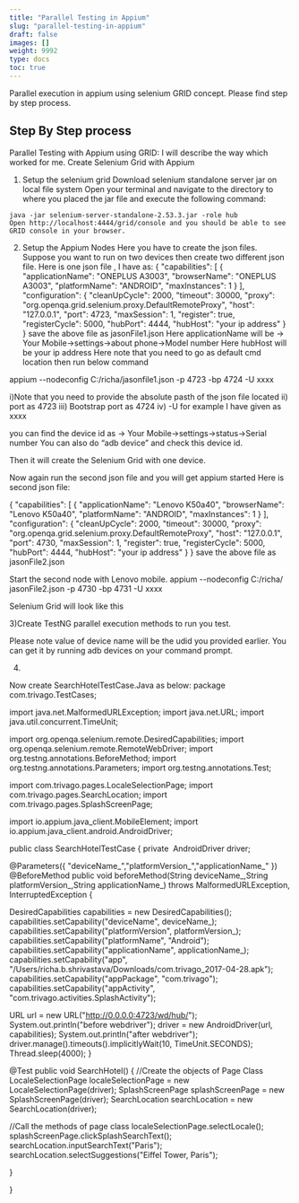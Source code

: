 ```yaml
---
title: "Parallel Testing in Appium"
slug: "parallel-testing-in-appium"
draft: false
images: []
weight: 9992
type: docs
toc: true
---
```


Parallel execution in appium using selenium GRID concept.
Please find step by step process.



## Step By Step process
Parallel Testing with Appium using GRID:
I will describe the way which worked for me.
Create Selenium Grid with Appium

1)    Setup the selenium grid
Download selenium standalone server jar on local file system
Open your terminal and navigate to the directory to where you placed the jar file and execute the following command:

    java -jar selenium-server-standalone-2.53.3.jar -role hub
    Open http://localhost:4444/grid/console and you should be able to see GRID console in your browser.
2)    Setup the Appium Nodes
Here you have to create the json files. Suppose you want to run on two devices then create two different json file.
Here is one json file , I have as:
{
"capabilities": [
{
"applicationName": "ONEPLUS A3003",
"browserName": "ONEPLUS A3003",
"platformName": "ANDROID",
"maxInstances": 1
}
],
"configuration": {
"cleanUpCycle": 2000,
"timeout": 30000,
"proxy": "org.openqa.grid.selenium.proxy.DefaultRemoteProxy",
"host": "127.0.0.1",
"port": 4723,
"maxSession": 1,
"register": true,
"registerCycle": 5000,
"hubPort": 4444,
"hubHost": "your ip address"
}
}
save the above file as jasonFile1.json
Here applicationName will be -> Your Mobile->settings->about phone->Model number
Here hubHost will be your ip address
Here note that you need to go as default cmd location then run below command

appium --nodeconfig C:/richa/jasonfile1.json -p 4723 -bp 4724 -U xxxx

i)Note that you need to provide the absolute pasth of the json file located
ii) port as 4723
iii) Bootstrap port as 4724
iv) -U <device id> for example I have given as xxxx

you can find the device id as -> Your Mobile->settings->status->Serial number
You can also do “adb device” and check this device id.

Then it will create the Selenium Grid with one device.

Now again run the second json file and you will get appium started
Here is second json file:

{
"capabilities": [
{
"applicationName": "Lenovo K50a40",
"browserName": "Lenovo K50a40",
"platformName": "ANDROID",
"maxInstances": 1
}
],
"configuration": {
"cleanUpCycle": 2000,
"timeout": 30000,
"proxy": "org.openqa.grid.selenium.proxy.DefaultRemoteProxy",
"host": "127.0.0.1",
"port": 4730,
"maxSession": 1,
"register": true,
"registerCycle": 5000,
"hubPort": 4444,
"hubHost": "your ip address"
}
}
save the above file as jasonFile2.json

Start the second node with Lenovo mobile.
appium --nodeconfig C:/richa/ jasonFile2.json -p 4730 -bp 4731 -U xxxx

Selenium Grid will look like this



3)Create TestNG parallel execution methods to run you test.

<?xml version="1.0" encoding="UTF-8"?>
<!DOCTYPE suite SYSTEM "http://testng.org/testng-1.0.dtd">
<suite name="Suite">
<test name="Test1">
<parameter name="deviceName_" value="xxxx"/>
<parameter name="applicationName_" value="ONEPLUS A3003"/>
<parameter name="platformVersion_" value="6.0.1"/>
<!-- <parameter name="URL_" value="localhost:4444/grid/console"/> -->
<classes>
<class name="com.trivago.TestCases.SearchHotelTestCase"/>
</classes>
</test>
<test name="Test2">
<parameter name="deviceName_" value="xxxx"/>
<parameter name="applicationName_" value="Lenovo K50a40"/>
<parameter name="platformVersion_" value="5.0"/>
<classes>
<class name="com.trivago.TestCases.SearchHotelTestCase"/>
</classes>
</test>

</suite>

<parameter name="deviceName_" value="xxxx"/>
Please note value of device name will be the udid you provided earlier.  You can get it by running adb devices on your command prompt.

4)
Now create SearchHotelTestCase.Java as below:
package com.trivago.TestCases;

import java.net.MalformedURLException;
import java.net.URL;
import java.util.concurrent.TimeUnit;

import org.openqa.selenium.remote.DesiredCapabilities;
import org.openqa.selenium.remote.RemoteWebDriver;
import org.testng.annotations.BeforeMethod;
import org.testng.annotations.Parameters;
import org.testng.annotations.Test;

import com.trivago.pages.LocaleSelectionPage;
import com.trivago.pages.SearchLocation;
import com.trivago.pages.SplashScreenPage;

import io.appium.java_client.MobileElement;
import io.appium.java_client.android.AndroidDriver;

public class SearchHotelTestCase {
private  AndroidDriver<MobileElement> driver;


@Parameters({ "deviceName_","platformVersion_","applicationName_" })
@BeforeMethod
public void beforeMethod(String deviceName_,String platformVersion_,String applicationName_) throws MalformedURLException, InterruptedException {

DesiredCapabilities capabilities = new DesiredCapabilities();
capabilities.setCapability("deviceName", deviceName_);
capabilities.setCapability("platformVersion", platformVersion_);
capabilities.setCapability("platformName", "Android");
capabilities.setCapability("applicationName", applicationName_);
capabilities.setCapability("app", "/Users/richa.b.shrivastava/Downloads/com.trivago_2017-04-28.apk");
capabilities.setCapability("appPackage", "com.trivago");
capabilities.setCapability("appActivity", "com.trivago.activities.SplashActivity");

URL url = new URL("http://0.0.0.0:4723/wd/hub/");
System.out.println("before webdriver");
driver = new AndroidDriver(url, capabilities);
System.out.println("after webdriver");
driver.manage().timeouts().implicitlyWait(10, TimeUnit.SECONDS);
Thread.sleep(4000);
}

@Test
public void SearchHotel() {
//Create the objects of Page Class
LocaleSelectionPage localeSelectionPage = new LocaleSelectionPage(driver);
SplashScreenPage splashScreenPage = new SplashScreenPage(driver);
SearchLocation searchLocation = new SearchLocation(driver);

//Call the methods of page class
localeSelectionPage.selectLocale();
splashScreenPage.clickSplashSearchText();
searchLocation.inputSearchText("Paris");
searchLocation.selectSuggestions("Eiffel Tower, Paris");

}


}


